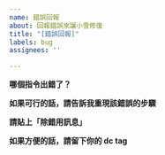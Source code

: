 ```yaml
---
name: 錯誤回報
about: 回報錯誤來讓小雪修復
title: "[錯誤回報]"
labels: bug
assignees: ''

---
```


**哪個指令出錯了？**

**如果可行的話，請告訴我重現該錯誤的步驟**

**請貼上「除錯用訊息」**

**如果方便的話，請留下你的 dc tag**
